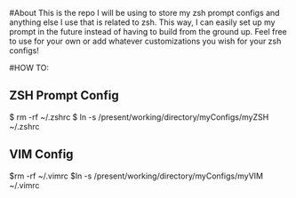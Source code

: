 #About
This is the repo I will be using to store my zsh prompt configs and anything else I use that is related to zsh. This way, I can easily set up my prompt in the future instead of having to build from the ground up. Feel free to use for your own or add whatever customizations you wish for your zsh configs!

#HOW TO:
## ZSH Prompt Config

$ rm -rf ~/.zshrc
$ ln -s /present/working/directory/myConfigs/myZSH ~/.zshrc

## VIM Config

$rm -rf ~/.vimrc
$ln -s /present/working/directory/myConfigs/myVIM ~/.vimrc
